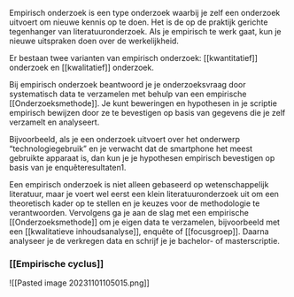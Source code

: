 Empirisch onderzoek is een type onderzoek waarbij je zelf een onderzoek uitvoert om nieuwe kennis op te doen. Het is de op de praktijk gerichte tegenhanger van literatuuronderzoek. Als je empirisch te werk gaat, kun je nieuwe uitspraken doen over de werkelijkheid.

Er bestaan twee varianten van empirisch onderzoek: 
[[kwantitatief]] onderzoek en [[kwalitatief]] onderzoek. 

Bij empirisch onderzoek beantwoord je je onderzoeksvraag door systematisch data te verzamelen met behulp van een empirische [[Onderzoeksmethode]]. Je kunt beweringen en hypothesen in je scriptie empirisch bewijzen door ze te bevestigen op basis van gegevens die je zelf verzamelt en analyseert.

Bijvoorbeeld, als je een onderzoek uitvoert over het onderwerp “technologiegebruik” en je verwacht dat de smartphone het meest gebruikte apparaat is, dan kun je je hypothesen empirisch bevestigen op basis van je enquêteresultaten1.

Een empirisch onderzoek is niet alleen gebaseerd op wetenschappelijk literatuur, maar je voert wel eerst een klein literatuuronderzoek uit om een theoretisch kader op te stellen en je keuzes voor de methodologie te verantwoorden. Vervolgens ga je aan de slag met een empirische [[Onderzoeksmethode]] om je eigen data te verzamelen, bijvoorbeeld met een [[kwalitatieve inhoudsanalyse]], enquête of [[focusgroep]]. Daarna analyseer je de verkregen data en schrijf je je bachelor- of masterscriptie.

### [[Empirische cyclus]]

![[Pasted image 20231101105015.png]]